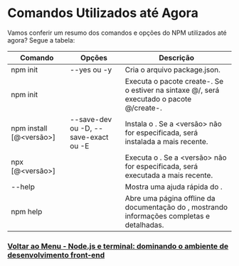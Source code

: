 # Comandos Utilizados até Agora

Vamos conferir um resumo dos comandos e opções do NPM utilizados até agora? Segue a tabela:

| Comando                         | Opções                               | Descrição                                                                                                                                               |
| ------------------------------- | ------------------------------------ | ------------------------------------------------------------------------------------------------------------------------------------------------------- |
| npm init                        | --yes ou -y                          | Cria o arquivo package.json.                                                                                                                            |
| npm init <inicializador>        |                                      | Executa o pacote create-<inicializador>. Se o <inicializador> estiver na sintaxe @<escopo>/<pacote>, será executado o pacote @<escopo>/create-<pacote>. |
| npm install <pacote>[@<versão>] | --save-dev ou -D, --save-exact ou -E | Instala o <pacote>. Se a <versão> não for especificada, será instalada a mais recente.                                                                  |
| npx <pacote>[@<versão>]         |                                      | Executa o <pacote>. Se a <versão> não for especificada, será executada a mais recente.                                                                  |
| <comando> --help                |                                      | Mostra uma ajuda rápida do <comando>.                                                                                                                   |
| npm help <comando>              |                                      | Abre uma página offline da documentação do <comando>, mostrando informações completas e detalhadas.                                                     |

### [Voltar ao Menu - Node.js e terminal: dominando o ambiente de desenvolvimento front-end](../menu.md)
